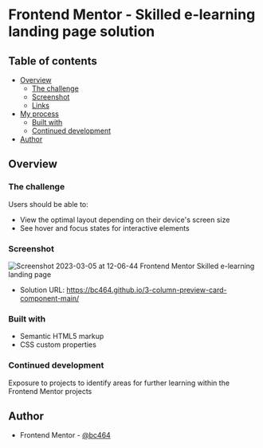 # Frontend Mentor - Skilled e-learning landing page solution

## Table of contents

- [Overview](#overview)
  - [The challenge](#the-challenge)
  - [Screenshot](#screenshot)
  - [Links](#links)
- [My process](#my-process)
  - [Built with](#built-with)
   - [Continued development](#continued-development)
- [Author](#author)


## Overview

### The challenge

Users should be able to:

- View the optimal layout depending on their device's screen size
- See hover and focus states for interactive elements



### Screenshot

![Screenshot 2023-03-05 at 12-06-44 Frontend Mentor Skilled e-learning landing page](https://user-images.githubusercontent.com/82536545/222954652-13adbd64-06df-4a69-9178-50c2fbd08c06.png)

- Solution URL: https://bc464.github.io/3-column-preview-card-component-main/

### Built with

- Semantic HTML5 markup
- CSS custom properties

### Continued development

Exposure to projects to identify areas for further learning within the Frontend Mentor projects

## Author

- Frontend Mentor - [@bc464](https://www.frontendmentor.io/profile/yourusername)
